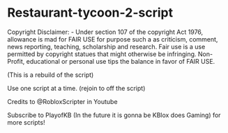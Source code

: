# Restaurant-tycoon-2-script

Copyright Disclaimer: - Under section 107 of the copyright Act 1976, allowance is mad for FAIR USE for purpose such a as criticism, comment, news reporting, teaching, scholarship and research. Fair use is a use permitted by copyright statues that might otherwise be infringing. Non- Profit, educational or personal use tips the balance in favor of FAIR USE.

(This is a rebuild of the script)

Use one script at a time. (rejoin to off the script)

Credits to @RobloxScripter in Youtube

Subscribe to PlayofKB (In the future it is gonna be KBlox does Gaming) for more scripts!
